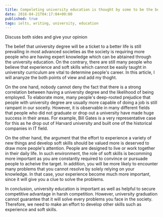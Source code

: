 ```yaml
---
title: Compeleting university education is thought by some to be the best way to get a good job. On the other hand, other people think that getting experience and developing soft skills is more important
date: 2016-04-21T04:17:04+09:00
published: true
tags: ielts, writing, university, education
---
```



Discuss both sides and give your opinion


The belief that university degree will be a ticket to a better life is still prevailing in most advanced societies as the society is requiring more people who are having expert knowledge which can be abtained through the university education. On the contrary, there are still many people who believe that experience and soft skills which cannot be easily taught in university curriculum are vital to determine people's career. In this article, I will ananyze the both points of view and add my thoght.


On the one hand, nobody cannot deny the fact that there is a strong correlation between having a university degree and the likelihood of being employed. To elaborate more, many people's deep-rooted prejudice that people with university degree are usually more capable of doing a job  is still rampant in our soceity. However, it is observable in many different fields that people who did not graduate or drop out a university have made huge success in their areas. For example, Bill Gates is a very representative case for this as he drop out of Harvard university and built one of the historical companies in IT field.


On the other hand, the argument that the effort to experience a variety of new things and develop soft skills should be valued more is deserved to draw more people's attention. People are designed to live or work together in their daily life. In such environment, the role of soft skills is becomming more important as you are constantly required to convince or pursuade people to acheive the target. In addition, you will be more likely to encounter many problems that you cannot resolve by solely relying on your knowledge. In that case, your experience become much more important, since it will give you a clue to solve the problems.


In conclusion, university education is important as well as helpful to secure competitive advantage in harsh competition. However, university graduation cannot guarantee that it will solve every problems you face in the society. Therefore, we need to make an effort to develop other skills such as experience and soft skills.

